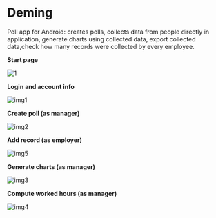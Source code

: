 # Deming
Poll app for Android: creates polls, collects data from people directly in application, generate charts using collected data, export collected data,check how many records were collected by every employee.

**Start page**

![1](https://user-images.githubusercontent.com/73591137/124751374-3a546b00-df2f-11eb-83fc-b6edd78547e5.jpg)




**Login and account info**

![img1](https://user-images.githubusercontent.com/73591137/124751395-40e2e280-df2f-11eb-93c1-1e0fa294f1ca.jpg)




**Create poll (as manager)**

![img2](https://user-images.githubusercontent.com/73591137/124751429-4c360e00-df2f-11eb-900f-6683df9d5ebd.jpg)




**Add record (as employer)**

![img5](https://user-images.githubusercontent.com/73591137/124751527-666fec00-df2f-11eb-8426-7ed9ff564ea3.jpg)


**Generate charts (as manager)**

![img3](https://user-images.githubusercontent.com/73591137/124751481-5952fd00-df2f-11eb-92ef-80346bc550e0.jpg)


**Compute worked hours (as manager)**

![img4](https://user-images.githubusercontent.com/73591137/124751521-64a62880-df2f-11eb-800c-b6a7b497f32e.jpg)
